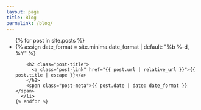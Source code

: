 ```yaml
---
layout: page
title: Blog
permalink: /blog/
---
```


<div class="home">

  <!--<h1 class="page-heading">Posts</h1>-->
  
  

  <ul class="post-list">
    {% for post in site.posts %}
      <li>
        {% assign date_format = site.minima.date_format | default: "%b %-d, %Y" %}

        <h2 class="post-title">
          <a class="post-link" href="{{ post.url | relative_url }}">{{ post.title | escape }}</a>
        </h2>
        <span class="post-meta">{{ post.date | date: date_format }}</span>
      </li>
    {% endfor %}
  </ul>

  <!--<p class="rss-subscribe">subscribe <a href="{{ "/feed.xml" | relative_url }}">via RSS</a></p>-->

</div>
